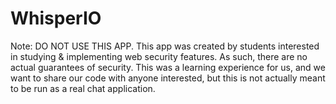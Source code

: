 # WhisperIO

Note: DO NOT USE THIS APP. This app was created by students interested in studying & implementing web security features. As such, there are no actual guarantees of security. This was a learning experience for us, and we want to share our code with anyone interested, but this is not actually meant to be run as a real chat application.
